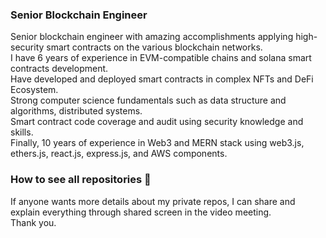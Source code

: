 ### Senior Blockchain Engineer
Senior blockchain engineer with amazing accomplishments applying high-security smart contracts on the various blockchain networks. <br/>
I have 6 years of experience in EVM-compatible chains and solana smart contracts development. <br/>
Have developed and deployed smart contracts in complex NFTs and DeFi Ecosystem. <br/>
Strong computer science fundamentals such as data structure and algorithms, distributed systems. <br/>
Smart contract code coverage and audit using security knowledge and skills. <br/>
Finally, 10 years of experience in Web3 and MERN stack using web3.js, ethers.js, react.js, express.js, and AWS components. <br/>

### How to see all repositories 👋
If anyone wants more details about my private repos, I can share and explain everything through shared screen in the video meeting.<br/>
Thank you.<br/>

<!--
**BestItPartner/BestItPartner** is a ✨ _special_ ✨ repository because its `README.md` (this file) appears on your GitHub profile.
Here are some ideas to get you started:

- 🔭 I’m currently working on ...
- 🌱 I’m currently learning ...
- 👯 I’m looking to collaborate on ...
- 🤔 I’m looking for help with ...
- 💬 Ask me about ...
- 📫 How to reach me: ...
- 😄 Pronouns: ...
- ⚡ Fun fact: ...
-->
